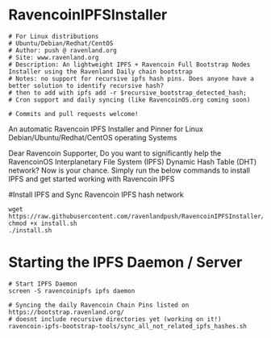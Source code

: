 # RavencoinIPFSInstaller
```
# For Linux distributions
# Ubuntu/Debian/Redhat/CentOS
# Author: push @ ravenland.org
# Site: www.ravenland.org
# Description: An lightweight IPFS + Ravencoin Full Bootstrap Nodes Installer using the Ravenland Daily chain bootstrap
# Notes: no support for recursive ipfs hash pins. Does anyone have a better solution to identify recursive hash?
# then to add with ipfs add -r $recursive_bootstrap_detected_hash;
# Cron support and daily syncing (like RavencoinOS.org coming soon)

# Commits and pull requests welcome!
```

An automatic Ravencoin IPFS Installer and Pinner for Linux Debian/Ubuntu/Redhat/CentOS operating Systems

Dear Ravencoin Supporter,
Do you want to significantly help the RavencoinOS Interplanetary File System (IPFS) Dynamic Hash Table (DHT) network? 
Now is your chance. Simply run the below commands to install IPFS and get started working with Ravencoin IPFS

#Install IPFS and Sync Ravencoin IPFS hash network
```
wget https://raw.githubusercontent.com/ravenlandpush/RavencoinIPFSInstaller/master/install.sh
chmod +x install.sh
./install.sh
```

# Starting the IPFS Daemon / Server
```
# Start IPFS Daemon
screen -S ravencoinipfs ipfs daemon

# Syncing the daily Ravencoin Chain Pins listed on https://bootstrap.ravenland.org/
# doesnt include recursive directories yet (working on it!)
ravencoin-ipfs-bootstrap-tools/sync_all_not_related_ipfs_hashes.sh
```


